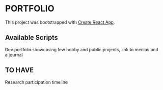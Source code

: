 # PORTFOLIO
This project was bootstrapped with [Create React App](https://github.com/facebook/create-react-app).

## Available Scripts

Dev portfolio showcasing few hobby and public projects, link to medias and a journal

## TO HAVE

Research participation timeline

